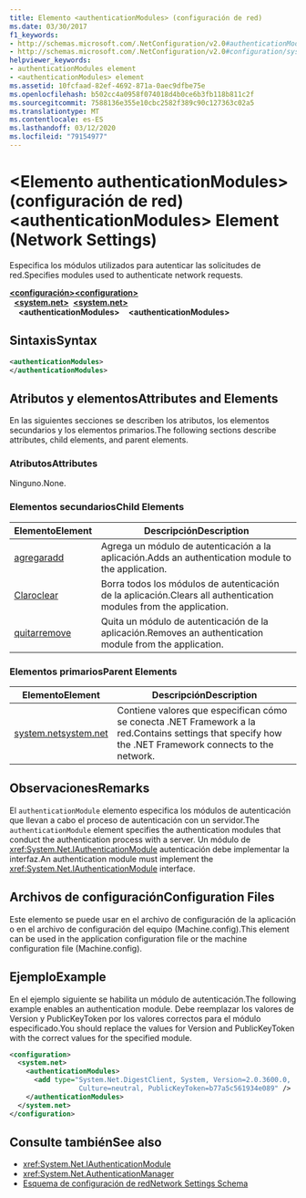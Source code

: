 ```yaml
---
title: Elemento <authenticationModules> (configuración de red)
ms.date: 03/30/2017
f1_keywords:
- http://schemas.microsoft.com/.NetConfiguration/v2.0#authenticationModules
- http://schemas.microsoft.com/.NetConfiguration/v2.0#configuration/system.net/authenticationModules
helpviewer_keywords:
- authenticationModules element
- <authenticationModules> element
ms.assetid: 10fcfaad-82ef-4692-871a-0aec9dfbe75e
ms.openlocfilehash: b502cc4a0958f074018d4b0ce6b3fb118b811c2f
ms.sourcegitcommit: 7588136e355e10cbc2582f389c90c127363c02a5
ms.translationtype: MT
ms.contentlocale: es-ES
ms.lasthandoff: 03/12/2020
ms.locfileid: "79154977"
---
```

# <a name="authenticationmodules-element-network-settings"></a><span data-ttu-id="c179b-102">\<Elemento authenticationModules> (configuración de red)</span><span class="sxs-lookup"><span data-stu-id="c179b-102">\<authenticationModules> Element (Network Settings)</span></span>
<span data-ttu-id="c179b-103">Especifica los módulos utilizados para autenticar las solicitudes de red.</span><span class="sxs-lookup"><span data-stu-id="c179b-103">Specifies modules used to authenticate network requests.</span></span>  

<span data-ttu-id="c179b-104">[**\<configuración>**](../configuration-element.md)</span><span class="sxs-lookup"><span data-stu-id="c179b-104">[**\<configuration>**](../configuration-element.md)</span></span>\
<span data-ttu-id="c179b-105">&nbsp;&nbsp;[**\<system.net>**](system-net-element-network-settings.md)</span><span class="sxs-lookup"><span data-stu-id="c179b-105">&nbsp;&nbsp;[**\<system.net>**](system-net-element-network-settings.md)</span></span>\
<span data-ttu-id="c179b-106">&nbsp;&nbsp;&nbsp;&nbsp;**\<authenticationModules>**</span><span class="sxs-lookup"><span data-stu-id="c179b-106">&nbsp;&nbsp;&nbsp;&nbsp;**\<authenticationModules>**</span></span>

## <a name="syntax"></a><span data-ttu-id="c179b-107">Sintaxis</span><span class="sxs-lookup"><span data-stu-id="c179b-107">Syntax</span></span>  
  
```xml  
<authenticationModules>
</authenticationModules>  
```  
  
## <a name="attributes-and-elements"></a><span data-ttu-id="c179b-108">Atributos y elementos</span><span class="sxs-lookup"><span data-stu-id="c179b-108">Attributes and Elements</span></span>  
 <span data-ttu-id="c179b-109">En las siguientes secciones se describen los atributos, los elementos secundarios y los elementos primarios.</span><span class="sxs-lookup"><span data-stu-id="c179b-109">The following sections describe attributes, child elements, and parent elements.</span></span>  
  
### <a name="attributes"></a><span data-ttu-id="c179b-110">Atributos</span><span class="sxs-lookup"><span data-stu-id="c179b-110">Attributes</span></span>  
 <span data-ttu-id="c179b-111">Ninguno.</span><span class="sxs-lookup"><span data-stu-id="c179b-111">None.</span></span>  
  
### <a name="child-elements"></a><span data-ttu-id="c179b-112">Elementos secundarios</span><span class="sxs-lookup"><span data-stu-id="c179b-112">Child Elements</span></span>  
  
|<span data-ttu-id="c179b-113">**Elemento**</span><span class="sxs-lookup"><span data-stu-id="c179b-113">**Element**</span></span>|<span data-ttu-id="c179b-114">**Descripción**</span><span class="sxs-lookup"><span data-stu-id="c179b-114">**Description**</span></span>|  
|-----------------|---------------------|  
|[<span data-ttu-id="c179b-115">agregar</span><span class="sxs-lookup"><span data-stu-id="c179b-115">add</span></span>](add-element-for-authenticationmodules-network-settings.md)|<span data-ttu-id="c179b-116">Agrega un módulo de autenticación a la aplicación.</span><span class="sxs-lookup"><span data-stu-id="c179b-116">Adds an authentication module to the application.</span></span>|  
|[<span data-ttu-id="c179b-117">Claro</span><span class="sxs-lookup"><span data-stu-id="c179b-117">clear</span></span>](clear-element-for-authenticationmodules-network-settings.md)|<span data-ttu-id="c179b-118">Borra todos los módulos de autenticación de la aplicación.</span><span class="sxs-lookup"><span data-stu-id="c179b-118">Clears all authentication modules from the application.</span></span>|  
|[<span data-ttu-id="c179b-119">quitar</span><span class="sxs-lookup"><span data-stu-id="c179b-119">remove</span></span>](remove-element-for-authenticationmodules-network-settings.md)|<span data-ttu-id="c179b-120">Quita un módulo de autenticación de la aplicación.</span><span class="sxs-lookup"><span data-stu-id="c179b-120">Removes an authentication module from the application.</span></span>|  
  
### <a name="parent-elements"></a><span data-ttu-id="c179b-121">Elementos primarios</span><span class="sxs-lookup"><span data-stu-id="c179b-121">Parent Elements</span></span>  
  
|<span data-ttu-id="c179b-122">**Elemento**</span><span class="sxs-lookup"><span data-stu-id="c179b-122">**Element**</span></span>|<span data-ttu-id="c179b-123">**Descripción**</span><span class="sxs-lookup"><span data-stu-id="c179b-123">**Description**</span></span>|  
|-----------------|---------------------|  
|[<span data-ttu-id="c179b-124">system.net</span><span class="sxs-lookup"><span data-stu-id="c179b-124">system.net</span></span>](system-net-element-network-settings.md)|<span data-ttu-id="c179b-125">Contiene valores que especifican cómo se conecta .NET Framework a la red.</span><span class="sxs-lookup"><span data-stu-id="c179b-125">Contains settings that specify how the .NET Framework connects to the network.</span></span>|  
  
## <a name="remarks"></a><span data-ttu-id="c179b-126">Observaciones</span><span class="sxs-lookup"><span data-stu-id="c179b-126">Remarks</span></span>  
 <span data-ttu-id="c179b-127">El `authenticationModule` elemento especifica los módulos de autenticación que llevan a cabo el proceso de autenticación con un servidor.</span><span class="sxs-lookup"><span data-stu-id="c179b-127">The `authenticationModule` element specifies the authentication modules that conduct the authentication process with a server.</span></span> <span data-ttu-id="c179b-128">Un módulo de <xref:System.Net.IAuthenticationModule> autenticación debe implementar la interfaz.</span><span class="sxs-lookup"><span data-stu-id="c179b-128">An authentication module must implement the <xref:System.Net.IAuthenticationModule> interface.</span></span>  
  
## <a name="configuration-files"></a><span data-ttu-id="c179b-129">Archivos de configuración</span><span class="sxs-lookup"><span data-stu-id="c179b-129">Configuration Files</span></span>  
 <span data-ttu-id="c179b-130">Este elemento se puede usar en el archivo de configuración de la aplicación o en el archivo de configuración del equipo (Machine.config).</span><span class="sxs-lookup"><span data-stu-id="c179b-130">This element can be used in the application configuration file or the machine configuration file (Machine.config).</span></span>  
  
## <a name="example"></a><span data-ttu-id="c179b-131">Ejemplo</span><span class="sxs-lookup"><span data-stu-id="c179b-131">Example</span></span>  
 <span data-ttu-id="c179b-132">En el ejemplo siguiente se habilita un módulo de autenticación.</span><span class="sxs-lookup"><span data-stu-id="c179b-132">The following example enables an authentication module.</span></span> <span data-ttu-id="c179b-133">Debe reemplazar los valores de Version y PublicKeyToken por los valores correctos para el módulo especificado.</span><span class="sxs-lookup"><span data-stu-id="c179b-133">You should replace the values for Version and PublicKeyToken with the correct values for the specified module.</span></span>  
  
```xml  
<configuration>  
  <system.net>  
    <authenticationModules>  
      <add type="System.Net.DigestClient, System, Version=2.0.3600.0,  
                 Culture=neutral, PublicKeyToken=b77a5c561934e089" />  
    </authenticationModules>  
  </system.net>  
</configuration>  
```  
  
## <a name="see-also"></a><span data-ttu-id="c179b-134">Consulte también</span><span class="sxs-lookup"><span data-stu-id="c179b-134">See also</span></span>

- <xref:System.Net.IAuthenticationModule>
- <xref:System.Net.AuthenticationManager>
- [<span data-ttu-id="c179b-135">Esquema de configuración de red</span><span class="sxs-lookup"><span data-stu-id="c179b-135">Network Settings Schema</span></span>](index.md)

